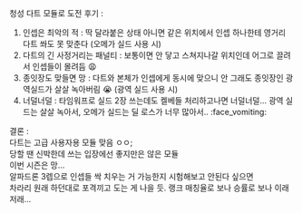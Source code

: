 청성 다트 모듈로 도전 후기 :  
1. 인셉은 최악의 적 : 딱 달라붙은 상태 아니면 같은 위치에서 인셉 하나한테 영거리 다트 쏴도 못 맞춘다 (오메가 실드 사용 시)  
2. 다트의 긴 사정거리는 패널티 : 보통이면 안 닿고 스쳐지나갈 위치인데 어그로 끌려서 인셉들이 몰려듬 :weary:  
3. 종잇장도 맞들면 망 : 다트와 본체가 인셉에게 동시에 맞으니 안 그래도 종잇장인 광역실드가 살살 녹아버림 :sob: (광역 실드 사용 시)  
4. 너덜너덜 : 타임워프로 실드 2장 쓰는데도 켈베들 처리하고나면 너덜너덜... 광역 실드는 살살 녹아서, 오메가 실드는 딜 로스가 너무 많아서.. :face_vomiting:  

결론 :  
다트는 고급 사용자용 모듈 맞음 ㅇㅇ;  
당할 땐 신박한데 쓰는 입장에선 좋지만은 않은 모듈  
이번 시즌은 망...  
알파드론 3렙으로 인셉들 싹 치우는 거 가능한지 시험해보고 안된다 싶으면  
차라리 원래 하던대로 포격끼고 도는 게 나을 듯. 랭크 매칭율로 보나 승률로 보나 이래저래...  
